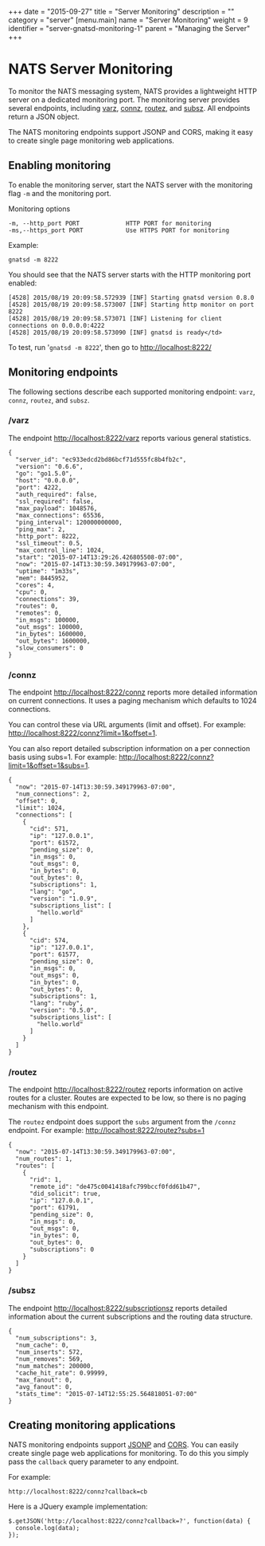 +++
date = "2015-09-27"
title = "Server Monitoring"
description = ""
category = "server"
[menu.main]
  name = "Server Monitoring"
  weight = 9
  identifier = "server-gnatsd-monitoring-1"
  parent = "Managing the Server"
+++

# NATS Server Monitoring

To monitor the NATS messaging system, NATS provides a lightweight HTTP server on a dedicated monitoring port. The monitoring server provides several endpoints, including [varz](#/varz), [connz](#/connz), [routez](#/routez), and [subsz](#/subz). All endpoints return a JSON object.

The NATS monitoring endpoints support JSONP and CORS, making it easy to create single page monitoring web applications.

## Enabling monitoring

To enable the monitoring server, start the NATS server with the monitoring flag `-m` and the monitoring port.

Monitoring options

    -m, --http_port PORT             HTTP PORT for monitoring
    -ms,--https_port PORT            Use HTTPS PORT for monitoring

Example:

```
gnatsd -m 8222
```

You should see that the NATS server starts with the HTTP monitoring port enabled:

```
[4528] 2015/08/19 20:09:58.572939 [INF] Starting gnatsd version 0.8.0
[4528] 2015/08/19 20:09:58.573007 [INF] Starting http monitor on port 8222
[4528] 2015/08/19 20:09:58.573071 [INF] Listening for client connections on 0.0.0.0:4222
[4528] 2015/08/19 20:09:58.573090 [INF] gnatsd is ready</td>
```

To test, run '``gnatsd -m 8222``', then go to <a href="http://localhost:8222/" target="_blank">http://localhost:8222/</a>

## Monitoring endpoints

The following sections describe each supported monitoring endpoint: `varz`, `connz`, `routez`, and `subsz`.

### /varz

The endpoint <a href="http://localhost:8222/varz" target="_blank">http://localhost:8222/varz</a> reports various general statistics.

```
{
  "server_id": "ec933edcd2bd86bcf71d555fc8b4fb2c",
  "version": "0.6.6",
  "go": "go1.5.0",
  "host": "0.0.0.0",
  "port": 4222,
  "auth_required": false,
  "ssl_required": false,
  "max_payload": 1048576,
  "max_connections": 65536,
  "ping_interval": 120000000000,
  "ping_max": 2,
  "http_port": 8222,
  "ssl_timeout": 0.5,
  "max_control_line": 1024,
  "start": "2015-07-14T13:29:26.426805508-07:00",
  "now": "2015-07-14T13:30:59.349179963-07:00",
  "uptime": "1m33s",
  "mem": 8445952,
  "cores": 4,
  "cpu": 0,
  "connections": 39,
  "routes": 0,
  "remotes": 0,
  "in_msgs": 100000,
  "out_msgs": 100000,
  "in_bytes": 1600000,
  "out_bytes": 1600000,
  "slow_consumers": 0
}
```

### /connz

The endpoint <a href="http://localhost:8222/connz" target="_blank">http://localhost:8222/connz</a> reports more detailed information on current connections. It uses a paging mechanism which defaults to 1024 connections.

You can control these via URL arguments (limit and offset). For example: <a href="http://localhost:8222/connz?limit=1&offset=1" target="_blank">http://localhost:8222/connz?limit=1&offset=1</a>.

You can also report detailed subscription information on a per connection basis using subs=1. For example: <a href="http://localhost:8222/connz?limit=1&offset=1&subs=1" target="_blank">http://localhost:8222/connz?limit=1&offset=1&subs=1</a>.

```
{
  "now": "2015-07-14T13:30:59.349179963-07:00",
  "num_connections": 2,
  "offset": 0,
  "limit": 1024,
  "connections": [
    {
      "cid": 571,
      "ip": "127.0.0.1",
      "port": 61572,
      "pending_size": 0,
      "in_msgs": 0,
      "out_msgs": 0,
      "in_bytes": 0,
      "out_bytes": 0,
      "subscriptions": 1,
      "lang": "go",
      "version": "1.0.9",
      "subscriptions_list": [
        "hello.world"
      ]
    },
    {
      "cid": 574,
      "ip": "127.0.0.1",
      "port": 61577,
      "pending_size": 0,
      "in_msgs": 0,
      "out_msgs": 0,
      "in_bytes": 0,
      "out_bytes": 0,
      "subscriptions": 1,
      "lang": "ruby",
      "version": "0.5.0",
      "subscriptions_list": [
        "hello.world"
      ]
    }
  ]
}
```

### /routez

The endpoint <a href="http://localhost:8222/routez" target="_blank">http://localhost:8222/routez</a> reports information on active routes for a cluster. Routes are expected to be low, so there is no paging mechanism with this endpoint.

The `routez` endpoint does support the `subs` argument from the `/connz` endpoint. For example: <a href="http://localhost:8222/routez?subs=1" target="_blank">http://localhost:8222/routez?subs=1</a>

```
{
  "now": "2015-07-14T13:30:59.349179963-07:00",
  "num_routes": 1,
  "routes": [
    {
      "rid": 1,
      "remote_id": "de475c0041418afc799bccf0fdd61b47",
      "did_solicit": true,
      "ip": "127.0.0.1",
      "port": 61791,
      "pending_size": 0,
      "in_msgs": 0,
      "out_msgs": 0,
      "in_bytes": 0,
      "out_bytes": 0,
      "subscriptions": 0
    }
  ]
}
```

### /subsz

The endpoint <a href="http://localhost:8222/subscriptionsz" target="_blank">http://localhost:8222/subscriptionsz</a> reports detailed information about the current subscriptions and the routing data structure.

```
{
  "num_subscriptions": 3,
  "num_cache": 0,
  "num_inserts": 572,
  "num_removes": 569,
  "num_matches": 200000,
  "cache_hit_rate": 0.99999,
  "max_fanout": 0,
  "avg_fanout": 0,
  "stats_time": "2015-07-14T12:55:25.564818051-07:00"
}
```

## Creating monitoring applications

NATS monitoring endpoints support [JSONP](https://en.wikipedia.org/wiki/JSONP) and [CORS](https://en.wikipedia.org/wiki/Cross-origin_resource_sharing#How_CORS_works). You can easily create single page web applications for monitoring. To do this you simply pass the `callback` query parameter to any endpoint.

For example:

```
http://localhost:8222/connz?callback=cb
```

Here is a JQuery example implementation:

```
$.getJSON('http://localhost:8222/connz?callback=?', function(data) {
  console.log(data);
});

```

